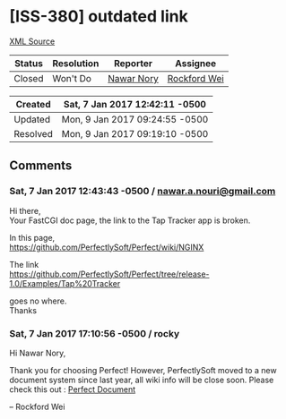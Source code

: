# [ISS-380] outdated link

[XML Source](./xml/ISS-380.xml)
<p></p>





Status|Resolution|Reporter|Assignee
------|----------|--------|--------
Closed|Won't Do|[Nawar Nory](nawar.a.nouri@gmail.com)|[Rockford Wei]($rocky)





Created|Sat, 7 Jan 2017 12:42:11 -0500
-------|--------------
Updated|Mon, 9 Jan 2017 09:24:55 -0500
Resolved|Mon, 9 Jan 2017 09:19:10 -0500


## Comments




### Sat, 7 Jan 2017 12:43:43 -0500 / nawar.a.nouri@gmail.com 

<p><p>Hi there,<br/>
Your FastCGI doc page, the link to the Tap Tracker app is broken. </p>

<p>In this page,<br/>
<a href="https://github.com/PerfectlySoft/Perfect/wiki/NGINX" class="external-link" rel="nofollow">https://github.com/PerfectlySoft/Perfect/wiki/NGINX</a></p>

<p>The link <br/>
<a href="https://github.com/PerfectlySoft/Perfect/tree/release-1.0/Examples/Tap%20Tracker" class="external-link" rel="nofollow">https://github.com/PerfectlySoft/Perfect/tree/release-1.0/Examples/Tap%20Tracker</a></p>

<p>goes no where. <br/>
Thanks</p></p>


### Sat, 7 Jan 2017 17:10:56 -0500 / rocky 

<p><p>Hi Nawar Nory,</p>

<p>Thank you for choosing Perfect! However, PerfectlySoft moved to a new document system since last year, all wiki info will be close soon. Please check this out : <a href="http://perfect.org/docs/" class="external-link" rel="nofollow">Perfect Document</a></p>

<p>– Rockford Wei</p></p>


